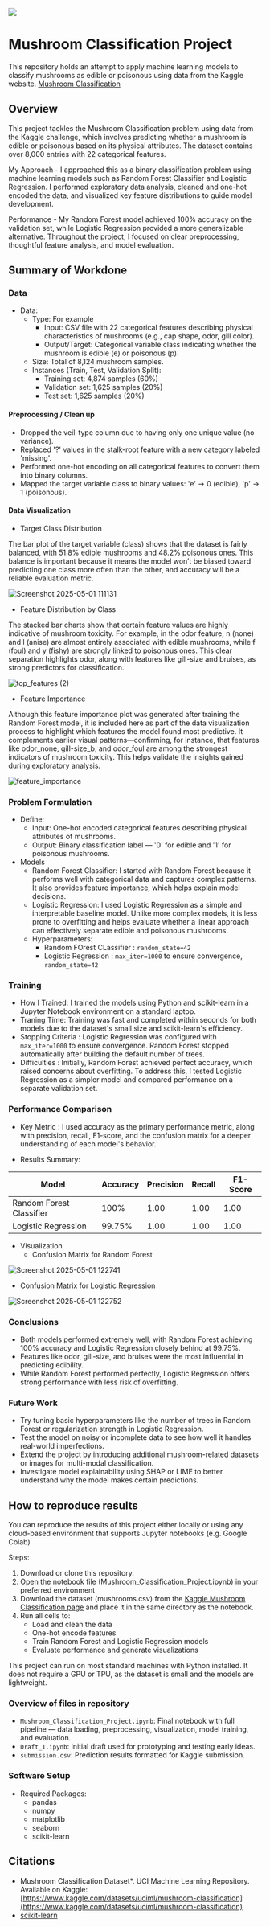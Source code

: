 ![](UTA-DataScience-Logo.png)

# Mushroom Classification Project

This repository holds an attempt to apply machine learning models to classify mushrooms as edible or poisonous using data from the Kaggle website. [Mushroom Classification](https://www.kaggle.com/datasets/uciml/mushroom-classification)

## Overview

This project tackles the Mushroom Classification problem using data from the Kaggle challenge, which involves predicting whether a mushroom is edible or poisonous based on its physical attributes. The dataset contains over 8,000 entries with 22 categorical features. 

My Approach - I approached this as a binary classification problem using machine learning models such as Random Forest Classifier and Logistic Regression. I performed exploratory data analysis, cleaned and one-hot encoded the data, and visualized key feature distributions to guide model development.

Performance - My Random Forest model achieved 100% accuracy on the validation set, while Logistic Regression provided a more generalizable alternative. Throughout the project, I focused on clear preprocessing, thoughtful feature analysis, and model evaluation.



## Summary of Workdone


### Data

* Data:
  * Type: For example
    * Input: CSV file with 22 categorical features describing physical characteristics of mushrooms (e.g., cap shape, odor, gill color).
    * Output/Target: Categorical variable class indicating whether the mushroom is edible (e) or poisonous (p).
  * Size: Total of 8,124 mushroom samples.
  * Instances (Train, Test, Validation Split):
    * Training set: 4,874 samples (60%)
    * Validation set: 1,625 samples (20%)
    * Test set: 1,625 samples (20%)


#### Preprocessing / Clean up

* Dropped the veil-type column due to having only one unique value (no variance).
* Replaced '?' values in the stalk-root feature with a new category labeled 'missing'.
* Performed one-hot encoding on all categorical features to convert them into binary columns.
* Mapped the target variable class to binary values: 'e' → 0 (edible), 'p' → 1 (poisonous).

#### Data Visualization

* Target Class Distribution
  
The bar plot of the target variable (class) shows that the dataset is fairly balanced, with 51.8% edible mushrooms and 48.2% poisonous ones. This balance is important because it means the model won’t be biased toward predicting one class more often than the other, and accuracy will be a reliable evaluation metric.
  
![Screenshot 2025-05-01 111131](https://github.com/user-attachments/assets/7b886872-33ca-4d6a-b4ec-d05a76bb8be2)


* Feature Distribution by Class

The stacked bar charts show that certain feature values are highly indicative of mushroom toxicity. For example, in the odor feature, n (none) and l (anise) are almost entirely associated with edible mushrooms, while f (foul) and y (fishy) are strongly linked to poisonous ones. This clear separation highlights odor, along with features like gill-size and bruises, as strong predictors for classification.

![top_features (2)](https://github.com/user-attachments/assets/a5cd9ba8-3462-4485-a25b-3b2b5232e5d4)


* Feature Importance

Although this feature importance plot was generated after training the Random Forest model, it is included here as part of the data visualization process to highlight which features the model found most predictive. It complements earlier visual patterns—confirming, for instance, that features like odor_none, gill-size_b, and odor_foul are among the strongest indicators of mushroom toxicity. This helps validate the insights gained during exploratory analysis.

![feature_importance](https://github.com/user-attachments/assets/2216b9b3-fa46-42fd-968c-13bf20fe909c)


### Problem Formulation

* Define:
  * Input: One-hot encoded categorical features describing physical attributes of mushrooms.
  * Output: Binary classification label — '0' for edible and '1' for poisonous mushrooms.
* Models
  * Random Forest Classifier:
    I started with Random Forest because it performs well with categorical data and captures complex patterns. It also provides feature importance, which helps explain model decisions.
  * Logistic Regression:
    I used Logistic Regression as a simple and interpretable baseline model. Unlike more complex models, it is less prone to overfitting and helps evaluate whether a linear approach can effectively separate edible and poisonous mushrooms.
  * Hyperparameters:
    * Random FOrest CLassifier : `random_state=42`
    * Logistic Regression : `max_iter=1000` to ensure convergence, `random_state=42`

### Training

* How I Trained: I trained the models using Python and scikit-learn in a Jupyter Notebook environment on a standard laptop.
* Traning Time: Training was fast and completed within seconds for both models due to the dataset's small size and scikit-learn's efficiency.
* Stopping Criteria : Logistic Regression was configured with `max_iter=1000` to ensure convergence. Random Forest stopped automatically after building the default number of trees.
* Difficulties : Initially, Random Forest achieved perfect accuracy, which raised concerns about overfitting. To address this, I tested Logistic Regression as a simpler model and compared performance on a separate validation set.

### Performance Comparison

* Key Metric : I used accuracy as the primary performance metric, along with precision, recall, F1-score, and the confusion matrix for a deeper understanding of each model's behavior.
  
* Results Summary:
  
|  Model  | Accuracy | Precision | Recall | F1-Score |
| ------- | -------- | --------- | ------ | -------- |
| Random Forest Classifier  |  100%  | 1.00 | 1.00 | 1.00 |
| Logistic Regression | 99.75% | 1.00 | 1.00 | 1.00 | 1.00 |



* Visualization
  * Confusion Matrix for Random Forest
    
 ![Screenshot 2025-05-01 122741](https://github.com/user-attachments/assets/f7e8d4a5-4284-47c9-8bf9-0ea3a1173f2b)

  * Confusion Matrix for Logistic Regression
    
![Screenshot 2025-05-01 122752](https://github.com/user-attachments/assets/fd96a4da-1a63-4222-8834-288cacde0ecf)

### Conclusions

* Both models performed extremely well, with Random Forest achieving 100% accuracy and Logistic Regression closely behind at 99.75%.
* Features like odor, gill-size, and bruises were the most influential in predicting edibility.
* While Random Forest performed perfectly, Logistic Regression offers strong performance with less risk of overfitting.

  
### Future Work

* Try tuning basic hyperparameters like the number of trees in Random Forest or regularization strength in Logistic Regression.
* Test the model on noisy or incomplete data to see how well it handles real-world imperfections.
* Extend the project by introducing additional mushroom-related datasets or images for multi-modal classification.
* Investigate model explainability using SHAP or LIME to better understand why the model makes certain predictions.

## How to reproduce results

You can reproduce the results of this project either locally or using any cloud-based environment that supports Jupyter notebooks (e.g. Google Colab)

Steps:
1. Download or clone this repository.
2. Open the notebook file (Mushroom_Classification_Project.ipynb) in your preferred environment
3. Download the dataset (mushrooms.csv) from the [Kaggle Mushroom Classification page](https://www.kaggle.com/datasets/uciml/mushroom-classification) and place it in the same directory as the notebook.
4. Run all cells to:
   * Load and clean the data
   * One-hot encode features
   * Train Random Forest and Logistic Regression models
   * Evaluate performance and generate visualizations

This project can run on most standard machines with Python installed. It does not require a GPU or TPU, as the dataset is small and the models are lightweight.

### Overview of files in repository

* `Mushroom_Classification_Project.ipynb`: Final notebook with full pipeline — data loading, preprocessing, visualization, model training, and evaluation.
* `Draft_1.ipynb`: Initial draft used for prototyping and testing early ideas.
* `submission.csv`: Prediction results formatted for Kaggle submission.


### Software Setup
* Required Packages:
  * pandas
  * numpy
  * matplotlib
  * seaborn
  * scikit-learn


## Citations

* Mushroom Classification Dataset*. UCI Machine Learning Repository.
Available on Kaggle: [https://www.kaggle.com/datasets/uciml/mushroom-classification](https://www.kaggle.com/datasets/uciml/mushroom-classification)
* [scikit-learn](https://scikit-learn.org/stable/index.html#)








